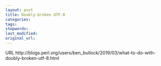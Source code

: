 ```yaml
---
layout: post
title: Doubly-broken UTF-8
categories:
tags:
stopwords:
last_modified:
original_url:
---
```


<!--more-->

<?xml version="1.0" encoding="UTF-8"?>
<!DOCTYPE plist PUBLIC "-//Apple//DTD PLIST 1.0//EN" "http://www.apple.com/DTDs/PropertyList-1.0.dtd">
<plist version="1.0">
<dict>
	<key>URL</key>
	<string>http://blogs.perl.org/users/ben_bullock/2019/03/what-to-do-with-doubly-broken-utf-8.html</string>
</dict>
</plist>
